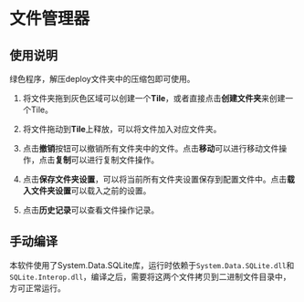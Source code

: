 # 文件管理器

## 使用说明
绿色程序，解压deploy文件夹中的压缩包即可使用。

1.  将文件夹拖到灰色区域可以创建一个**Tile**，或者直接点击**创建文件夹**来创建一个Tile。

2.  将文件拖动到**Tile**上释放，可以将文件加入对应文件夹。

3.  点击**撤销**按钮可以撤销所有文件夹中的文件。点击**移动**可以进行移动文件操作，点击**复制**可以进行复制文件操作。

4.  点击**保存文件夹设置**，可以将当前所有文件夹设置保存到配置文件中。点击**载入文件夹设置**可以载入之前的设置。

5.  点击**历史记录**可以查看文件操作记录。


## 手动编译
本软件使用了System.Data.SQLite库，运行时依赖于`System.Data.SQLite.dll`和`SQLite.Interop.dll`，编译之后，需要将这两个文件拷贝到二进制文件目录中，方可正常运行。
